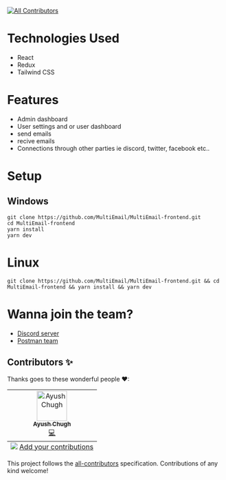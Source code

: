 <!-- ALL-CONTRIBUTORS-BADGE:START - Do not remove or modify this section -->
[![All Contributors](https://img.shields.io/badge/all_contributors-1-orange.svg?style=flat-square)](#contributors-)
<!-- ALL-CONTRIBUTORS-BADGE:END -->

# Technologies Used

- React
- Redux
- Tailwind CSS

# Features

- Admin dashboard
- User settings and or user dashboard
- send emails
- recive emails
- Connections through other parties ie discord, twitter, facebook etc..

# Setup

## Windows

```
git clone https://github.com/MultiEmail/MultiEmail-frontend.git
cd MultiEmail-frontend
yarn install
yarn dev
```

# Linux

```
git clone https://github.com/MultiEmail/MultiEmail-frontend.git && cd MultiEmail-frontend && yarn install && yarn dev
```

# Wanna join the team?

- [Discord server](https://discord.gg/8kTdfWmuQa)
- [Postman team](https://www.postman.com/multiemail/workspace/muti-email-rest-api/overview)

## Contributors ✨

Thanks goes to these wonderful people ❤:

<!-- ALL-CONTRIBUTORS-LIST:START - Do not remove or modify this section -->
<!-- prettier-ignore-start -->
<!-- markdownlint-disable -->
<table>
  <tbody>
    <tr>
      <td align="center"><a href="https://shriproperty.com/"><img src="https://avatars.githubusercontent.com/u/69336518?v=4?s=70" width="70px;" alt="Ayush Chugh"/><br /><sub><b>Ayush Chugh</b></sub></a><br /><a href="https://github.com/MultiEmail/MultiEmail-frontend/commits?author=aayushchugh" title="Code">💻</a></td>
    </tr>
  </tbody>
  <tfoot>
    <tr>
      <td align="center" size="13px" colspan="7">
        <img src="https://raw.githubusercontent.com/all-contributors/all-contributors-cli/1b8533af435da9854653492b1327a23a4dbd0a10/assets/logo-small.svg">
          <a href="https://all-contributors.js.org/docs/en/bot/usage">Add your contributions</a>
        </img>
      </td>
    </tr>
  </tfoot>
</table>

<!-- markdownlint-restore -->
<!-- prettier-ignore-end -->

<!-- ALL-CONTRIBUTORS-LIST:END -->

This project follows the [all-contributors](https://github.com/all-contributors/all-contributors) specification. Contributions of any kind welcome!
